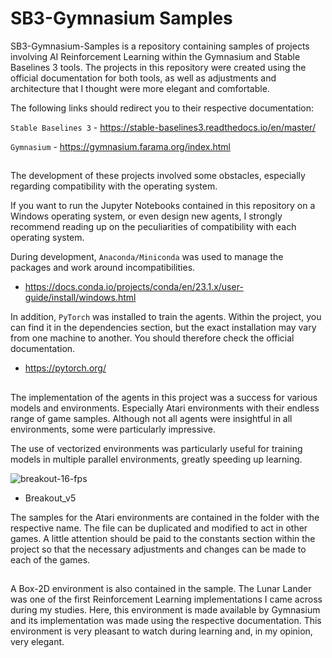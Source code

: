 # SB3-Gymnasium Samples

SB3-Gymnasium-Samples is a repository containing samples of projects involving AI Reinforcement Learning within the Gymnasium and Stable Baselines 3 tools. 
The projects in this repository were created using the official documentation for both tools, as well as adjustments and architecture that I thought were more elegant and comfortable.

The following links should redirect you to their respective documentation:

```Stable Baselines 3``` - https://stable-baselines3.readthedocs.io/en/master/

```Gymnasium``` - https://gymnasium.farama.org/index.html

##

The development of these projects involved some obstacles, especially regarding compatibility with the operating system.

If you want to run the Jupyter Notebooks contained in this repository on a Windows operating system, or even design new agents, I strongly recommend reading up on the peculiarities of compatibility with each operating system.

During development, ```Anaconda/Miniconda``` was used to manage the packages and work around incompatibilities.
- https://docs.conda.io/projects/conda/en/23.1.x/user-guide/install/windows.html

In addition, ```PyTorch``` was installed to train the agents. Within the project, you can find it in the dependencies section, but the exact installation may vary from one machine to another. You should therefore check the official documentation. 
- https://pytorch.org/

##

The implementation of the agents in this project was a success for various models and environments. Especially Atari environments with their endless range of game samples. Although not all agents were insightful in all environments, some were particularly impressive. 

The use of vectorized environments was particularly useful for training models in multiple parallel environments, greatly speeding up learning. 

![breakout-16-fps](https://github.com/Henrique-Bidarte/sb3-gymnasium-samples/assets/134324510/79628802-8187-4ada-8d08-33eaff771106)
- Breakout_v5
  
The samples for the Atari environments are contained in the folder with the respective name. The file can be duplicated and modified to act in other games. A little attention should be paid to the constants section within the project so that the necessary adjustments and changes can be made to each of the games.

##

A Box-2D environment is also contained in the sample. The Lunar Lander was one of the first Reinforcement Learning implementations I came across during my studies. Here, this environment is made available by Gymnasium and its implementation was made using the respective documentation.
This environment is very pleasant to watch during learning and, in my opinion, very elegant. 


